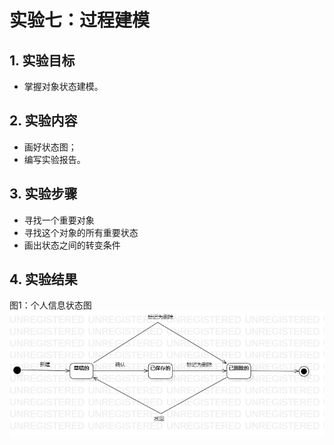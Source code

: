 # 实验七：过程建模

## 1. 实验目标

- 掌握对象状态建模。



## 2. 实验内容
- 画好状态图；
- 编写实验报告。

## 3. 实验步骤

- 寻找一个重要对象
- 寻找这个对象的所有重要状态
- 画出状态之间的转变条件


## 4. 实验结果
图1：个人信息状态图  
![个人信息状态图](./Lab7_personalinformation.jpg)  
